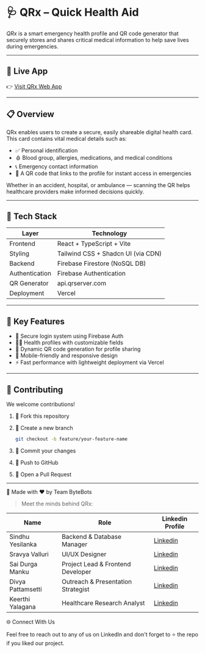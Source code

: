 
# 🩺 QRx – Quick Health Aid

*QRx* is a smart emergency health profile and QR code generator that securely stores and shares critical medical information to help save lives during emergencies.

---

## 🔗 Live App

👉 [Visit QRx Web App](https://qrx-quick-health-aid.vercel.app)

---

## 📋 Overview

QRx enables users to create a secure, easily shareable digital health card. This card contains vital medical details such as:

- ✅ Personal identification
- 🩸 Blood group, allergies, medications, and medical conditions
- 📞 Emergency contact information
- 📱 A QR code that links to the profile for instant access in emergencies

Whether in an accident, hospital, or ambulance — scanning the QR helps healthcare providers make informed decisions quickly.

---

## 🧰 Tech Stack

| Layer          | Technology                        |
|----------------|------------------------------------|
| Frontend       | React + TypeScript + Vite          |
| Styling        | Tailwind CSS + Shadcn UI (via CDN) |
| Backend        | Firebase Firestore (NoSQL DB)      |
| Authentication | Firebase Authentication            |
| QR Generator   | api.qrserver.com                   |
| Deployment     | Vercel                             |

---

## 🚀 Key Features

- 🔐 Secure login system using Firebase Auth  
- 🧑‍⚕ Health profiles with customizable fields  
- 📲 Dynamic QR code generation for profile sharing  
- 📱 Mobile-friendly and responsive design  
- ⚡ Fast performance with lightweight deployment via Vercel

---

## 🤝 Contributing

We welcome contributions!

1. 🍴 Fork this repository  
2. 🌿 Create a new branch  
   ```bash
   git checkout -b feature/your-feature-name

3. 💾 Commit your changes


4. 🚀 Push to GitHub


5. 🔁 Open a Pull Request




---

👥 Made with ❤ by Team ByteBots

> Meet the minds behind QRx:



| Name                  | Role                               |  Linkedin Profile                                     | 
|-----------------------|------------------------------------|-------------------------------------------------------|
|Sindhu Yesilanka       | 	Backend & Database Manager        |[Linkedin](linkedin.com/in/sindhu-yesilanka-40a12b317) |
| Sravya Valluri        |	UI/UX Designer                    |[Linkedin](linkedin.com/in/sravyavalluri-44a335297)    |
|Sai Durga Manku        | Project Lead & Frontend Developer  |[Linkedin](linkedin.com/in/sai-durga-751a13292)        |
| Divya Pattamsetti	   | Outreach & Presentation Strategist |[Linkedin](linkedin.com/in/divya-patamsetti-5a09892a1) |
| Keerthi Yalagana      | Healthcare Research Analyst        |[Linkedin](linkedin.com/in/keerthi-yalagana-ba40ba326) |







🌐 Connect With Us

Feel free to reach out to any of us on LinkedIn and don't forget to ⭐ the repo if you liked our project.



